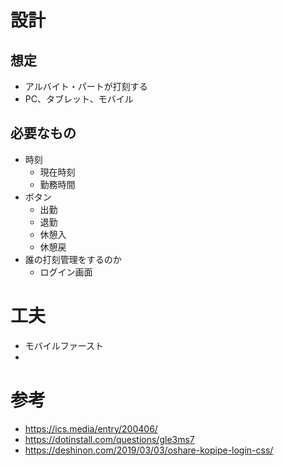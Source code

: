 # 設計

## 想定

- アルバイト・パートが打刻する
- PC、タブレット、モバイル

## 必要なもの

- 時刻
  - 現在時刻
  - 勤務時間
- ボタン
  - 出勤
  - 退勤
  - 休憩入
  - 休憩戻
- 誰の打刻管理をするのか
  - ログイン画面

# 工夫

- モバイルファースト
-

# 参考

- https://ics.media/entry/200406/
- https://dotinstall.com/questions/gle3ms7
- https://deshinon.com/2019/03/03/oshare-kopipe-login-css/
